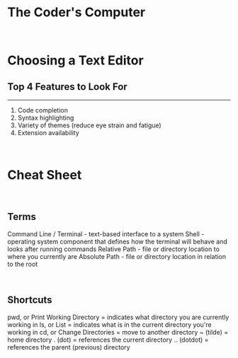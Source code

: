 # The Coder's Computer

<br/>

# Choosing a Text Editor
## Top 4 Features to Look For
------------------------------
1. Code completion
2. Syntax highlighting
3. Variety of themes (reduce eye strain and fatigue)
4. Extension availability

<br/>

# Cheat Sheet

<br/>

## Terms
Command Line / Terminal - text-based interface to a system
Shell - operating system component that defines how the terminal will behave and looks after running commands
Relative Path - file or directory location to where you currently are
Absolute Path - file or directory location in relation to the root

<br/>

## Shortcuts
pwd, or Print Working Directory = indicates what directory you are currently working in
ls, or List = indicates what is in the current directory you're working in
cd, or Change Directories = move to another directory
~ (tilde) = home directory
. (dot) = references the current directory
.. (dotdot) = references the parent (previous) directory